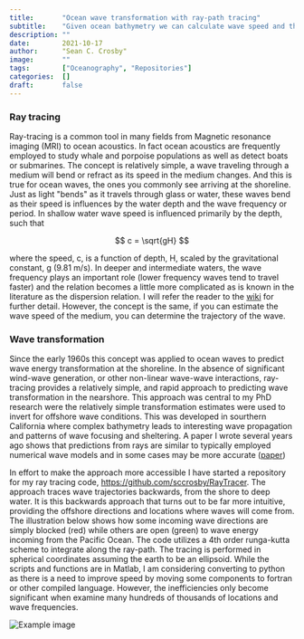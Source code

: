 ```yaml
---
title:       "Ocean wave transformation with ray-path tracing"
subtitle:    "Given ocean bathymetry we can calculate wave speed and then rapidly estimate ocean wave transformation"
description: ""
date:        2021-10-17
author:      "Sean C. Crosby"
image:       ""
tags:        ["Oceanography", "Repositories"]
categories:  []
draft:       false
---
```


<script type="text/javascript"
  src="https://cdn.mathjax.org/mathjax/latest/MathJax.js?config=TeX-AMS-MML_HTMLorMML">
</script>

### Ray tracing

Ray-tracing is a common tool in many fields from Magnetic resonance imaging (MRI) to ocean acoustics. In fact ocean acoustics are frequently employed to study whale and porpoise populations as well as detect boats or submarines. The concept is relatively simple, a wave traveling through a medium will bend or refract as its speed in the medium changes. And this is true for ocean waves, the ones you commonly see arriving at the shoreline. Just as light "bends" as it travels through glass or water, these waves bend as their speed is influences by the water depth and the wave frequency or period. In shallow water wave speed is influenced primarily by the depth, such that

$$ c = \sqrt{gH} $$

where the speed, c, is a function of depth, H, scaled by the gravitational constant, g (9.81 m/s). In deeper and intermediate waters, the wave frequency plays an important role (lower frequency waves tend to travel faster) and the relation becomes a little more complicated as is known in the literature as the dispersion relation. I will refer the reader to the [wiki](https://en.wikipedia.org/wiki/Dispersion_(water_waves)) for further detail. However, the concept is the same, if you can estimate the wave speed of the medium, you can determine the trajectory of the wave.

### Wave transformation

Since the early 1960s this concept was applied to ocean waves to predict wave energy transformation at the shoreline. In the absence of significant wind-wave generation, or other non-linear wave-wave interactions, ray-tracing provides a relatively simple, and rapid approach to predicting wave transformation in the nearshore. This approach was central to my PhD research were the relatively simple transformation estimates were used to invert for offshore wave conditions. This was developed in sourthern California where complex bathymetry leads to interesting wave propagation and patterns of wave focusing and sheltering. A paper I wrote several years ago shows that predictions from rays are similar to typically employed numerical wave models and in some cases may be more accurate ([paper](https://journals.ametsoc.org/view/journals/atot/36/2/jtech-d-18-0123.1.xml))

In effort to make the approach more accessible I have started a repository for my ray tracing code, https://github.com/sccrosby/RayTracer. The approach traces wave trajectories backwards, from the shore to deep water. It is this backwards approach that turns out to be far more intuitive, providing the offshore directions and locations where waves will come from. The illustration below shows how some incoming wave directions are simply blocked (red) while others are open (green) to wave energy incoming from the Pacific Ocean. The code utilizes a 4th order runga-kutta scheme to integrate along the ray-path. The tracing is performed in spherical coordinates assuming the earth to be an ellipsoid. While the scripts and functions are in Matlab, I am considering converting to python as there is a need to improve speed by moving some components to fortran or other compiled language. However, the inefficiencies only become significant when examine many hundreds of thousands of locations and wave frequencies. 


![Example image](/img/ray_tracing.gif)
